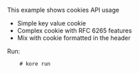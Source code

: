 This example shows cookies API usage

* Simple key value cookie
* Complex cookie with RFC 6265 features
* Mix with cookie formatted in the header

Run:
```
	# kore run
```
